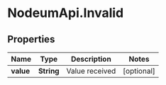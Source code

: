 # NodeumApi.Invalid

## Properties

Name | Type | Description | Notes
------------ | ------------- | ------------- | -------------
**value** | **String** | Value received | [optional] 


